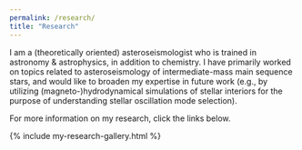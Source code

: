 ```yaml
---
permalink: /research/
title: "Research"
---
```


I am a (theoretically oriented) asteroseismologist who is trained in astronomy & astrophysics, in addition to chemistry.
I have primarily worked on topics related to asteroseismology of intermediate-mass main sequence stars, and would like to broaden my expertise in future work (e.g., by utilizing (magneto-)hydrodynamical simulations of stellar interiors for the purpose of understanding stellar oscillation mode selection).

For more information on my research, click the links below.

{% include my-research-gallery.html %}
